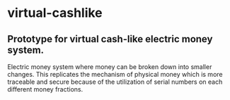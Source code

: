 # virtual-cashlike
## Prototype for virtual cash-like electric money system.

Electric money system where money can be broken down into smaller changes. This replicates the mechanism of physical money which is more traceable and secure because of the utilization of serial numbers on each different money fractions.
